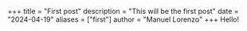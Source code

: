 +++
title = "First post"
description = "This will be the first post"
date = "2024-04-19"
aliases = ["first"]
author = "Manuel Lorenzo"
+++
Hello!
